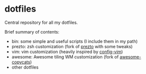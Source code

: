 dotfiles
========

Central repository for all my dotfiles.

Brief summary of contents:

* bin: some simple and useful scripts (I include them in my path)
* prezto: zsh customization (fork of [prezto](https://github.com/sorin-ionescu/prezto) with some tweaks)
* vim: vim customization (heavily inspired by [config-vim](https://github.com/mattjj/config-vim))
* awesome: Awesome tiling WM customization (fork of [awesome-copycats](https://github.com/copycat-killer/awesome-copycats))
* other dotfiles
